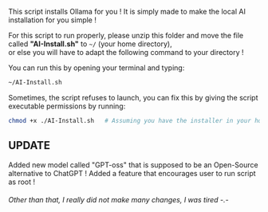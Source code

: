 This script installs Ollama for you !
It is simply made to make the local AI installation for you simple !

For this script to run properly, please unzip this folder and move the file called **"AI-Install.sh"** to `~/` (your home directory),  
or else you will have to adapt the following command to your directory !

You can run this by opening your terminal and typing:

```bash
~/AI-Install.sh
```
Sometimes, the script refuses to launch, you can fix this by giving the script executable permissions by running:

```bash
chmod +x ./AI-Install.sh   # Assuming you have the installer in your home directory, like the inscructions told you to do !
```

## UPDATE

Added new model called "GPT-oss" that is supposed to be an Open-Source alternative to ChatGPT !
Added a feature that encourages user to run script as root !
###### Other than that, I really did not make many changes, I was tired  -.-

